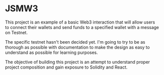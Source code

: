 # JSMW3

This project is an example of a basic Web3 interaction that will allow users to connect their wallets and send funds to a specified wallet with a message on Testnet.

The specific testnet hasn't been decided yet. I'm going to try to be as thorough as possible with documentation to make the design as easy to understand as possible for learning purposes.

The objective of building this project is an attempt to understand proper project composition and gain exposure to Solidity and React.